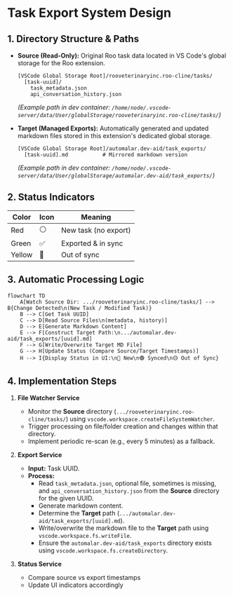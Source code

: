 # Task Export System Design

## 1. Directory Structure & Paths

- **Source (Read-Only):** Original Roo task data located in VS Code's global storage for the Roo extension.

  ```
  [VSCode Global Storage Root]/rooveterinaryinc.roo-cline/tasks/
    [task-uuid]/
      task_metadata.json
      api_conversation_history.json
  ```

  _(Example path in dev container: `/home/node/.vscode-server/data/User/globalStorage/rooveterinaryinc.roo-cline/tasks/`)_

- **Target (Managed Exports):** Automatically generated and updated markdown files stored in this extension's dedicated global storage.
  ```
  [VSCode Global Storage Root]/automalar.dev-aid/task_exports/
    [task-uuid].md           # Mirrored markdown version
  ```
  _(Example path in dev container: `/home/node/.vscode-server/data/User/globalStorage/automalar.dev-aid/task_exports/`)_

## 2. Status Indicators

| Color  | Icon | Meaning              |
| ------ | ---- | -------------------- |
| Red    | ⚪   | New task (no export) |
| Green  | ✅   | Exported & in sync   |
| Yellow | 🔄   | Out of sync          |

## 3. Automatic Processing Logic

```mermaid
flowchart TD
    A[Watch Source Dir: .../rooveterinaryinc.roo-cline/tasks/] --> B{Change Detected\n(New Task / Modified Task)}
    B --> C[Get Task UUID]
    C --> D[Read Source Files\n(metadata, history)]
    D --> E[Generate Markdown Content]
    E --> F[Construct Target Path:\n.../automalar.dev-aid/task_exports/[uuid].md]
    F --> G[Write/Overwrite Target MD File]
    G --> H[Update Status (Compare Source/Target Timestamps)]
    H --> I{Display Status in UI:\n🔴 New\n🟢 Synced\n🟡 Out of Sync}
```

## 4. Implementation Steps

1. **File Watcher Service**

   - Monitor the **Source** directory (`.../rooveterinaryinc.roo-cline/tasks/`) using `vscode.workspace.createFileSystemWatcher`.
   - Trigger processing on file/folder creation and changes within that directory.
   - Implement periodic re-scan (e.g., every 5 minutes) as a fallback.

2. **Export Service**

   - **Input:** Task UUID.
   - **Process:**
     - Read `task_metadata.json`, optional file, sometimes is missing, and `api_conversation_history.json` from the **Source** directory for the given UUID.
     - Generate markdown content.
     - Determine the **Target** path (`.../automalar.dev-aid/task_exports/[uuid].md`).
     - Write/overwrite the markdown file to the **Target** path using `vscode.workspace.fs.writeFile`.
     - Ensure the `automalar.dev-aid/task_exports` directory exists using `vscode.workspace.fs.createDirectory`.

3. **Status Service**
   - Compare source vs export timestamps
   - Update UI indicators accordingly
